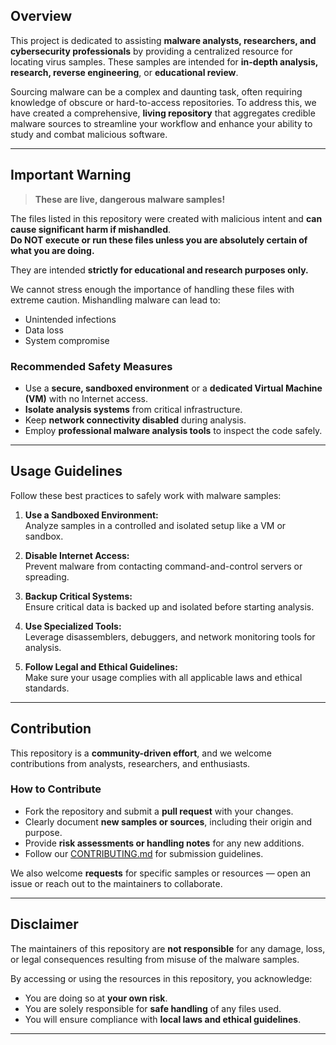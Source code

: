 ## Overview

This project is dedicated to assisting **malware analysts, researchers, and cybersecurity professionals** by providing a centralized resource for locating virus samples. These samples are intended for **in-depth analysis, research, reverse engineering**, or **educational review**.

Sourcing malware can be a complex and daunting task, often requiring knowledge of obscure or hard-to-access repositories. To address this, we have created a comprehensive, **living repository** that aggregates credible malware sources to streamline your workflow and enhance your ability to study and combat malicious software.

---

## Important Warning

> **These are live, dangerous malware samples!**

The files listed in this repository were created with malicious intent and **can cause significant harm if mishandled**.  
**Do NOT execute or run these files unless you are absolutely certain of what you are doing.**

They are intended **strictly for educational and research purposes only.**

We cannot stress enough the importance of handling these files with extreme caution. Mishandling malware can lead to:

- Unintended infections
- Data loss
- System compromise

### Recommended Safety Measures

- Use a **secure, sandboxed environment** or a **dedicated Virtual Machine (VM)** with no Internet access.
- **Isolate analysis systems** from critical infrastructure.
- Keep **network connectivity disabled** during analysis.
- Employ **professional malware analysis tools** to inspect the code safely.

---

## Usage Guidelines

Follow these best practices to safely work with malware samples:

1. **Use a Sandboxed Environment:**  
   Analyze samples in a controlled and isolated setup like a VM or sandbox.

2. **Disable Internet Access:**  
   Prevent malware from contacting command-and-control servers or spreading.

3. **Backup Critical Systems:**  
   Ensure critical data is backed up and isolated before starting analysis.

4. **Use Specialized Tools:**  
   Leverage disassemblers, debuggers, and network monitoring tools for analysis.

5. **Follow Legal and Ethical Guidelines:**  
   Make sure your usage complies with all applicable laws and ethical standards.

---

## Contribution

This repository is a **community-driven effort**, and we welcome contributions from analysts, researchers, and enthusiasts.

### How to Contribute

- Fork the repository and submit a **pull request** with your changes.
- Clearly document **new samples or sources**, including their origin and purpose.
- Provide **risk assessments or handling notes** for any new additions.
- Follow our [CONTRIBUTING.md](CONTRIBUTING.md) for submission guidelines.

We also welcome **requests** for specific samples or resources — open an issue or reach out to the maintainers to collaborate.

---

## Disclaimer

The maintainers of this repository are **not responsible** for any damage, loss, or legal consequences resulting from misuse of the malware samples.

By accessing or using the resources in this repository, you acknowledge:

- You are doing so at **your own risk**.
- You are solely responsible for **safe handling** of any files used.
- You will ensure compliance with **local laws and ethical guidelines**.

---
